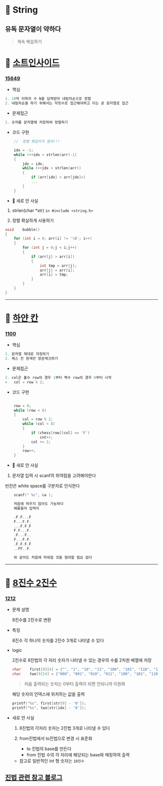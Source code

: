 # 📌 String

## 유독 문자열이 약하다 
> 게속 복습하기

# 📌 [소트인사이드](https://www.acmicpc.net/problem/1427) 

### [15649]()

- 핵심
```.c
1. 10억 이하의 수 N을 입력받아 내림차순으로 정렬
2. 내림차순을 하기 위해서는 자릿수로 접근해야하고 이는 곧 문자열로 접근
```

- 문제접근
```.c
1. 숫자를 문자열에 저장하여 정렬하기
```

- 코드 구현
```.c
    //  정렬 헷갈리지 말자!!!

    idx = -1;
    while (++idx < strlen(arr)-1)
    {
        jdx = idx;
        while (++jdx < strlen(arr))
        {
            if (arr[idx] < arr[jdx]>)
            ...
        }
    }

```

- 📌 새로 안 사실

1.  strlen(char *str) `in #include <string.h>`

2.  정렬 확실하게 사용하기
```.c
void    bubble() 
{
	for (int i = 0; arr[i] != '\0'; i++) 
    {                                       
		for (int j = 0;j < i;j++) 
        {
			if (arr[j] > arr[i]) 
            {
				int tmp = arr[j];
				arr[j] = arr[i];
				arr[i] = tmp;
			}
		}
	}
}
```
-----

# 📌 [하얀 칸](https://www.acmicpc.net/problem/1100) 

### [1100]()

- 핵심
```.c
1. 문자열 제대로 저장하기
2. 체스 칸 흰색만 방문체크하기
```

- 문제접근
```.c
2. col은 홀수 row의 경우 1부터 짝수 row의 경우 0부터 시작
>   col = row % 2;
```

- 코드 구현
```.c
    
    row = 0;
    while (row < 8)
    {
        col = row % 2;
        while (col < 8)
        {
            if (chess[row][col] == 'F')
                cnt++;
            col += 2;
        }
        row++;
    }

```

- 📌 새로 안 사실

1.  문자열 입력 시 scanf의 취약점을 고려해야한다

빈칸은 white space를 구분자로 인식한다
```.c
    scanf(" %c", &a );

    처음에 띄우지 않아도 가능하다
    예를들어 입력이

    .F.F...F
    F...F.F.
    ...F.F.F
    F.F...F.
    .F...F..
    F...F.F.
    .F.F.F.F
    ..FF..F.

    와 같아도 처음에 띄워질 것을 염려할 필요 없다
```

-----

# 📌 [8진수 2진수](hhttps://www.acmicpc.net/problem/1212)

### [1212]()

- 문제 설명

    8진수를 2진수로 변환

- 특징

    8진수 각 하나의 숫자를 2진수 3개로 나타낼 수 있다

- logic

    2진수로 8진법의 각 자리 숫자가 나타낼 수 있는 경우의 수를 2차원 배열에 저장
    ```.c
    char    first[9][4] = {"", "1", "10", "11", "100", "101", "110", "111"};
    char    two[9][4] = {"000", "001", "010", "011", "100", "101", "110", "111"};
    ```
    > 처음 출력되는 숫자는 0부터 출력이 되면 안되니까 이원화

    해당 숫자의 인덱스에 위치하는 값을 출력
    ```.c
    printf("%s", first[str[0] - '0']);
    printf("%s", two[str[idx] - '0']);
    ```

-   새로 안 사실

    1. 8진법의 각자리 숫자는 2진법 3개로 나타낼 수 있다

    2. from진법에서 to진법으로 변경 시 표준화
        -   to 진법의 base를 만든다
        -   from 진법 수의 각 자리에 해당되는 base와 매칭하여 출력

    - 참고로 일반적인 int 형 숫자는 `10진수`

[진법 관련 참고 블로그](https://www.crocus.co.kr/468)
-----